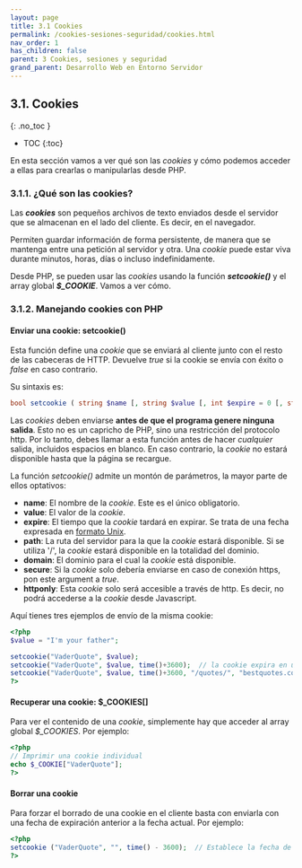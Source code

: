 ```yaml
---
layout: page
title: 3.1 Cookies
permalink: /cookies-sesiones-seguridad/cookies.html
nav_order: 1
has_children: false
parent: 3 Cookies, sesiones y seguridad
grand_parent: Desarrollo Web en Entorno Servidor
---
```


## 3.1. Cookies
{: .no_toc }

- TOC
{:toc}

En esta sección vamos a ver qué son las *cookies* y cómo podemos acceder a ellas para crearlas o manipularlas desde PHP.

### 3.1.1. ¿Qué son las cookies?

Las ***cookies*** son pequeños archivos de texto enviados desde el servidor que se almacenan en el lado del cliente. Es decir, en el navegador.

Permiten guardar información de forma persistente, de manera que se mantenga entre una petición al servidor y otra. Una *cookie* puede estar viva durante minutos, horas, días o incluso indefinidamente.

Desde PHP, se pueden usar las *cookies* usando la función ***setcookie()*** y el array global ***$_COOKIE***. Vamos a ver cómo. 

### 3.1.2. Manejando cookies con PHP

#### Enviar una cookie: setcookie()

Esta función define una *cookie* que se enviará al cliente junto con el resto de las cabeceras de HTTP. Devuelve *true* si la cookie se envía con éxito o *false* en caso contrario. 

Su sintaxis es:

```php
bool setcookie ( string $name [, string $value [, int $expire = 0 [, string $path [, string $domain [, bool $secure = false [, bool $httponly = false ]]]]]] )
```

Las *cookies* deben enviarse **antes de que el programa genere ninguna salida**. Esto no es un capricho de PHP, sino una restricción del protocolo http. Por lo tanto, debes llamar a esta función antes de hacer *cualquier* salida, incluidos espacios en blanco. En caso contrario, la *cookie* no estará disponible hasta que la página se recargue.

La función *setcookie()* admite un montón de parámetros, la mayor parte de ellos optativos:

* **name**: El nombre de la *cookie*. Este es el único obligatorio. 
* **value**: El valor de la *cookie*.
* **expire**: El tiempo que la *cookie* tardará en expirar. Se trata de una fecha expresada en [formato Unix](https://es.wikipedia.org/wiki/Tiempo_Unix).
* **path**: La ruta del servidor para la que la *cookie* estará disponible. Si se utiliza '/', la *cookie* estará disponible en la totalidad del dominio.
* **domain**: El dominio para el cual la *cookie* está disponible.
* **secure**: Si la *cookie* solo debería enviarse en caso de conexión https, pon este argument a *true*.
* **httponly**: Esta *cookie* solo será accesible a través de http. Es decir, no podrá accederse a la *cookie* desde Javascript.

Aquí tienes tres ejemplos de envío de la misma cookie:

```php
<?php 
$value = "I'm your father"; 

setcookie("VaderQuote", $value); 
setcookie("VaderQuote", $value, time()+3600);  // la cookie expira en una hora 
setcookie("VaderQuote", $value, time()+3600, "/quotes/", "bestquotes.com", 1); 
?>
```

#### Recuperar una cookie: $_COOKIES[]

Para ver el contenido de una *cookie*, simplemente hay que acceder al array global *$_COOKIES*. Por ejemplo: 

```php
<?php 
// Imprimir una cookie individual 
echo $_COOKIE["VaderQuote"]; 
?> 
```

#### Borrar una cookie 

Para forzar el borrado de una cookie en el cliente basta con enviarla con una fecha de expiración anterior a la fecha actual. Por ejemplo:

```php
<?php 
setcookie ("VaderQuote", "", time() - 3600);  // Establece la fecha de expiración una hora en el pasado
?>
``` 
